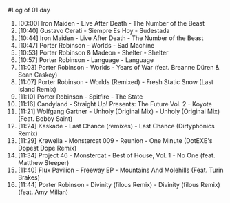 #Log of 01 day

1. [00:00] Iron Maiden - Live After Death - The Number of the Beast
1. [10:40] Gustavo Cerati - Siempre Es Hoy - Sudestada
1. [10:44] Iron Maiden - Live After Death - The Number of the Beast
1. [10:47] Porter Robinson - Worlds - Sad Machine
1. [10:53] Porter Robinson & Madeon - Shelter - Shelter
1. [10:57] Porter Robinson - Language - Language
1. [11:03] Porter Robinson - Worlds - Years of War (feat. Breanne Düren & Sean Caskey)
1. [11:07] Porter Robinson - Worlds (Remixed) - Fresh Static Snow (Last Island Remix)
1. [11:10] Porter Robinson - Spitfire - The State
1. [11:16] Candyland - Straight Up! Presents: The Future Vol. 2 - Koyote
1. [11:21] Wolfgang Gartner - Unholy (Original Mix) - Unholy (Original Mix) (Feat. Bobby Saint)
1. [11:24] Kaskade - Last Chance (remixes) - Last Chance (Dirtyphonics Remix)
1. [11:29] Krewella - Monstercat 009 - Reunion - One Minute (DotEXE's Dopest Dope Remix)
1. [11:34] Project 46 - Monstercat - Best of House, Vol. 1 - No One (feat. Matthew Steeper)
1. [11:40] Flux Pavilion - Freeway EP - Mountains And Molehills (Feat. Turin Brakes)
1. [11:44] Porter Robinson - Divinity (filous Remix) - Divinity (filous Remix) (feat. Amy Millan)
